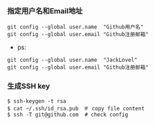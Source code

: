 ### 指定用户名和Email地址
````
git config --global user.name  "Github用户名"
git config --global user.email "Github注册邮箱"
````
- ps: 
```
git config --global user.name  "JackLovel"
git config --global user.email "Github注册邮箱"
```
### 生成SSH key
```
$ ssh-keygen -t rsa
$ cat ~/.ssh/id_rsa.pub　＃ copy file content 
$ ssh -T git@github.com  # check config 
```



